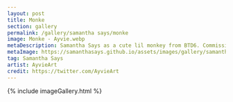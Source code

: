 ```yaml
---
layout: post
title: Monke
section: gallery
permalink: /gallery/samantha says/monke
image: Monke - Ayvie.webp
metaDescription: Samantha Says as a cute lil monkey from BTD6. Commissioned from AyvieArt.
metaImage: https://samanthasays.github.io/assets/images/gallery/samantha says/Monke - Ayvie.webp
tag: Samantha Says
artist: AyvieArt
credit: https://twitter.com/AyvieArt
---
```

{% include imageGallery.html %}
